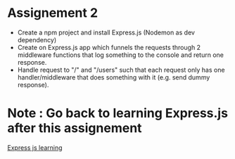 # Assignement 2

- Create a npm project and install Express.js (Nodemon as dev dependency)
- Create on Express.js app which funnels the requests through 2 middleware functions that log something to the console and return one response.
- Handle request to "/" and "/users" such that each request only has one handler/middleware that does something with it (e.g. send dummy response).

# Note : Go back to learning Express.js after this assignement

[Express js learning](../intro.md)